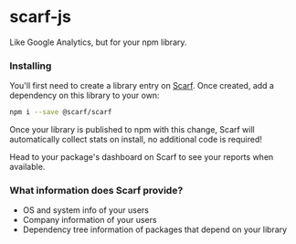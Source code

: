 # scarf-js

Like Google Analytics, but for your npm library.

### Installing

You'll first need to create a library entry on [Scarf](https://scarf.sh). Once created, add
a dependency on this library to your own:

```bash
npm i --save @scarf/scarf
```

Once your library is published to npm with this change, Scarf will automatically
collect stats on install, no additional code is required!

Head to your package's dashboard on Scarf to see your reports when available.

### What information does Scarf provide?

- OS and system info of your users
- Company information of your users
- Dependency tree information of packages that depend on your library

